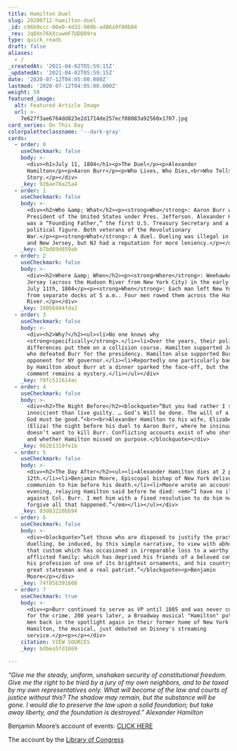 ```yaml
---
title: Hamilton Duel
slug: 20200712-hamilton-duel
_id: c96b9ccc-06e0-4d32-980b-ad86a9f80b84
_rev: Jq8Xn76XXcuwmF7UDD89ra
type: quick_reads
draft: false
aliases:
  - /
_createdAt: '2021-04-02T05:59:15Z'
_updatedAt: '2021-04-02T05:59:15Z'
date: '2020-07-12T04:05:00.000Z'
lastmod: '2020-07-12T04:05:00.000Z'
weight: 50
featured_image:
  alt: Featured Article Image
  url: >-
    7e627f3ae6764dd823e2d1714de257ecf08083a92560x1707.jpg
card_series: On This Day
colorpaletteclassname: '--dark-gray'
cards:
  - order: 0
    useCheckmark: false
    body: >-
      <div><h1>July 11, 1804</h1><p>The Duel</p><p>Alexander
      Hamilton</p><p>Aaron Burr</p><p>Who Lives, Who Dies,<br>Who Tells The
      Story.</p></div>
    _key: 926ae70a25a4
  - order: 1
    useCheckmark: false
    body: >-
      <div><h2>Who &amp; What</h2><p><strong>Who</strong>: Aaron Burr was Vice
      President of the United States under Pres. Jefferson. Alexander Hamilton
      was a “Founding Father,” the first U.S. Treasury Secretary and a powerful
      political figure. Both veterans of the Revolutionary
      War.</p><p><strong>What</strong>: A duel. Dueling was illegal in New York
      and New Jersey, but NJ had a reputation for more leniency.</p></div>
    _key: b7bd69d859ab
  - order: 2
    useCheckmark: false
    body: >-
      <div><h2>Where &amp; When</h2><p><strong>Where</strong>: Weehawken, New
      Jersey (across the Hudson River from New York City) in the early hours of
      July 11th, 1804</p><p><strong>When</strong>: Each man left New York City
      from separate docks at 5 a.m.. Four men rowed them across the Hudson
      River.</p></div>
    _key: 18056944fda2
  - order: 3
    useCheckmark: false
    body: >-
      <div><h2>Why?</h2><ul><li>No one knows why
      <strong>specifically</strong>.</li><li>Over the years, their political
      differences put them on a collision course. Hamilton supported Jefferson
      who defeated Burr for the presidency. Hamilton also supported Burr’s
      opponent for NY governor.</li><li>Reportedly one particularly bad insult
      by Hamilton about Burr at a dinner sparked the face-off, but the exact
      comment remains a mystery.</li></ul></div>
    _key: f8fc511614ac
  - order: 4
    useCheckmark: false
    body: >-
      <div><h2>The Night Before</h2><blockquote>“But you had rather I should die
      inno⟨c⟩ent than live guilty. … God’s Will be done. The will of a merciful
      God must be good.”<br><br>Alexander Hamilton to his wife, Elizabeth
      (Eliza) the night before his duel to Aaron Burr, where he insinuates he
      doesn’t want to kill Burr. Conflicting accounts exist of who shot first
      and whether Hamilton missed on purpose.</blockquote></div>
    _key: 962b1319fe1b
  - order: 5
    useCheckmark: false
    body: >-
      <div><h2>The Day After</h2><ul><li>Alexander Hamilton dies at 2 pm on July
      12th.</li><li>Benjamin Moore, Episcopal bishop of New York delivered
      communion to him before his death.</li><li>Moore wrote an account that
      evening, relaying Hamilton said before he died: <em>“I have no ill will
      against Col. Burr. I met him with a fixed resolution to do him no harm. I
      forgive all that happened.”</em></li></ul></div>
    _key: 03d83220bb94
  - order: 6
    useCheckmark: false
    body: >-
      <div><blockquote>“Let those who are disposed to justify the practice of
      duelling, be induced, by this simple narrative, to view with abhorrence
      that custom which has occasioned in irreparable loss to a worthy and most
      afflicted family: which has deprived his friends of a beloved companion,
      his profession of one of its brightest ornaments, and his country of a
      great statesman and a real patriot.”</blockquote><p>Benjamin
      Moore</p></div>
    _key: 74f85b391608
  - order: 7
    useCheckmark: true
    body: >-
      <div><p>Burr continued to serve as VP until 1805 and was never convicted
      for the crime. 200 years later, a Broadway musical "Hamilton" put the two
      men back in the spotlight again in their former home of New York City.
      Hamilton, the musical, just debuted on Disney's streaming
      service.</p><p></p></div>
    citation: VIEW SOURCES
    _key: bdbea5fd1669

---
```

_“Give me the steady, uniform, unshaken security of constitutional freedom. Give me the right to be tried by a jury of my own neighbors, and to be taxed by my own representatives only. What will become of the law and courts of justice without this? The shadow may remain, but the substance will be gone. I would die to preserve the law upon a solid foundation; but take away liberty, and the foundation is destroyed.” Alexander Hamilton_

Benjamin Moore’s account of events: [CLICK HERE](https://founders.archives.gov/documents/Hamilton/01-26-02-0001-0268)

The account by the [Library of Congress](https://www.loc.gov/item/today-in-history/july-11/)